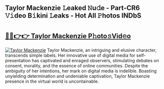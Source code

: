 ## Taylor Mackenzie 𝙻eaked 𝙽u𝚍e - Part-CR6 𝚅𝚒deo B𝚒kini 𝙻eaks - Hot All 𝙿hotos INDbS

# <h2><a href="http://ld7f8o.urlbe.top/?page=Taylor+Mackenzie">🔗🔗👉👉 Taylor Mackenzie P𝚑oto𝚜Vid𝚎o</a></h2>

[![Taylor Mackenzie](https://i.imgur.com/eBuTRDB.gif)](http://ld7f8o.urlbe.top/?page=Taylor+Mackenzie)
Taylor Mackenzie, an intriguing and elusive character, transcends simple labels. Her innovative use of digital media for self-presentation has captivated and enraged observers, stimulating debates on consent, morality, and the essence of online communities. Despite the ambiguity of her intentions, her mark on digital media is indelible. Boasting unyielding determination and undeniable captivation, Taylor Mackenzie presence in the virtual world is uncontainable.
